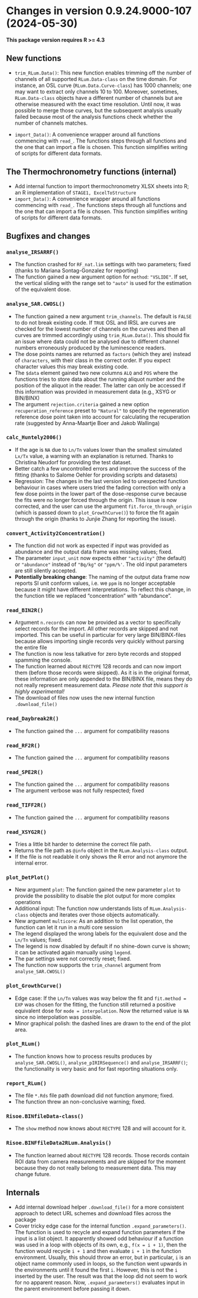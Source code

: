 




<!-- NEWS.md was auto-generated by NEWS.Rmd. Please DO NOT edit by hand!-->

# Changes in version 0.9.24.9000-107 (2024-05-30)

**This package version requires R \>= 4.3**

## New functions

- `trim_RLum.Data()`: This new function enables trimming off the number
  of channels of all supported `RLum.Data-class` on the time domain. For
  instance, an OSL curve (`RLum.Data.Curve-class`) has 1000 channels;
  one may want to extract only channels 10 to 100. Moreover, sometimes,
  `RLum.Data-class` objects have a different number of channels but are
  otherwise measured with the exact time resolution. Until now, it was
  possible to merge those curves, but the subsequent analysis usually
  failed because most of the analysis functions check whether the number
  of channels matches.

- `import_Data()`: A convenience wrapper around all functions commencing
  with `read_`. The functions steps through all functions and the one
  that can import a file is chosen. This function simplifies writing of
  scripts for different data formats.

## The Thermochronometry functions (internal)

- Add internal function to import thermochronometry XLSX sheets into R;
  an R implementation of `STAGE1, ExcelToStructure`
- `import_Data()`: A convenience wrapper around all functions commencing
  with `read_`. The functions steps through all functions and the one
  that can import a file is chosen. This function simplifies writing of
  scripts for different data formats.

## Bugfixes and changes

### `analyse_IRSARRF()`

- The function crashed for `RF_nat.lim` settings with two parameters;
  fixed (thanks to Mariana Sontag-Gonzalez for reporting)
- The function gained a new argument option for `method`: `"VSLIDE"`. If
  set, the vertical sliding with the range set to `"auto"` is used for
  the estimation of the equivalent dose.

### `analyse_SAR.CWOSL()`

- The function gained a new argument `trim_channels`. The default is
  `FALSE` to do not break existing code. If `TRUE` OSL and IRSL are
  curves are checked for the lowest number of channels on the curves and
  then all curves are trimmed accordingly using `trim_RLum.Data()`. This
  should fix an issue where data could not be analysed due to different
  channel numbers erroneously produced by the luminescence readers.
- The dose points names are returned as `factors` (which they are)
  instead of `characters`, with their class in the correct order. If you
  expect character values this may break existing code.
- The `$data` element gained two new columns `ALQ` and `POS` where the
  functions tries to store data about the running aliquot number and the
  position of the aliquot in the reader. The latter can only be accessed
  if this information was provided in measurement data (e.g., XSYG or
  BIN/BINX)
- The argument `rejection.criteria` gained a new option
  `recuperation_reference` preset to `"Natural"` to specify the
  regeneration reference dose point taken into account for calculating
  the recuperation rate (suggested by Anna-Maartje Boer and Jakob
  Wallinga)

### `calc_Huntely2006()`

- If the age is `NA` due to `Ln/Tn` values lower than the smallest
  simulated `Lx/Tx` value, a warning with an explanation is returned.
  Thanks to Christina Neudorf for providing the test dataset.
- Better catch a few uncontrolled errors and improve the success of the
  fitting (thanks to Salome Oehler for providing scripts and datasets)
- Regression: The changes in the last version led to unexpected function
  behaviour in cases where users tried the fading correction with only a
  few dose points in the lower part of the dose-response curve because
  the fits were no longer forced through the origin. This issue is now
  corrected, and the user can use the argument
  `fit.force_through_origin` (which is passed down to
  `plot_GrowthCurve()`) to force the fit again through the origin
  (thanks to Junjie Zhang for reporting the issue).

### `convert_Activity2Concentration()`

- The function did not work as expected if input was provided as
  abundance and the output data frame was missing values; fixed.
- The parameter `input_unit` now expects either `"activity"` (the
  default) or `"abundance"` instead of `"Bq/kg"` or `"ppm/%'`. The old
  input parameters are still silently accepted.
- **Potentially breaking change**: The naming of the output data frame
  now reports SI unit conform values, i.e. we `ppm` is no longer
  acceptable because it might have different interpretations. To reflect
  this change, in the function title we replaced “concentration” with
  “abundance”.

### `read_BIN2R()`

- Argument `n.records` can now be provided as a vector to specifically
  select records for the import. All other records are skipped and not
  imported. This can be useful in particular for very large
  BIN/BINX-files because allows importing single records very quickly
  without parsing the entire file
- The function is now less talkative for zero byte records and stopped
  spamming the console.
- The function learned about `RECTYPE` 128 records and can now import
  them (before those records were skipped). As it is in the original
  format, these information are only appended to the BIN/BINX file,
  means they do not really represent measurement data. *Please note that
  this support is highly experimental!*  
- The download of files now uses the new internal function
  `.download_file()`

### `read_Daybreak2R()`

- The function gained the `...` argument for compatibility reasons

### `read_RF2R()`

- The function gained the `...` argument for compatibility reasons

### `read_SPE2R()`

- The function gained the `...` argument for compatibility reasons
- The argument verbose was not fully respected; fixed

### `read_TIFF2R()`

- The function gained the `...` argument for compatibility reasons

### `read_XSYG2R()`

- Tries a little bit harder to determine the correct file path.
- Returns the file path as `@info` object in the `RLum.Analysis-class`
  output.
- If the file is not readable it only shows the R error and not anymore
  the internal error.

### `plot_DetPlot()`

- New argument `plot`: The function gained the new parameter `plot` to
  provide the possibility to disable the plot output for more complex
  operations
- Additional input: The function now understands lists of
  `RLum.Analysis-class` objects and iterates over those objects
  automatically.
- New argument `multicore`: As an addition to the list operation, the
  function can let it run in a multi core session
- The legend displayed the wrong labels for the equivalent dose and the
  `Ln/Tn` values; fixed.
- The legend is now disabled by default if no shine-down curve is shown;
  it can be activated again manually using `legend`.
- The par settings were not correctly reset; fixed.
- The function now supports the `trim_channel` argument from
  `analyse_SAR.CWOSL()`

### `plot_GrowthCurve()`

- Edge case: If the `Ln/Tn` values was way below the fit and
  `fit.method = EXP` was chosen for the fitting, the function still
  returned a positive equivalent dose for `mode = interpolation`. Now
  the returned value is `NA` since no interpolation was possible.
- Minor graphical polish: the dashed lines are drawn to the end of the
  plot area.

### `plot_RLum()`

- The function knows how to process results produces by
  `analyse_SAR.CWOSL()`, `analyse_pIRIRSequence()` and
  `analyse_IRSARRF()`; the functionality is very basic and for fast
  reporting situations only.

### `report_RLum()`

- The file `*.Rds` file path download did not function anymore; fixed.
- The function threw an non-conclusive warning; fixed.

### `Risoe.BINfileData-class()`

- The `show` method now knows about `RECTYPE` 128 and will account for
  it.

### `Risoe.BINFfileData2RLum.Analysis()`

- The function learned about `RECTYPE` 128 records. Those records
  contain ROI data from camera measurements and are skipped for the
  moment because they do not really belong to measurement data. This may
  change future.

## Internals

- Add internal download helper `.download_file()` for a more consistent
  approach to detect URL schemes and download files across the package
- Cover tricky edge case for the internal function
  `.expand_parameters()`. The function is used to recycle and expand
  function parameters if the input is a list object. It apparently
  showed odd behaviour if a function was used in a loop with objects of
  its own, e.g., `f(x = i + 1)`, then the function would recycle `i + 1`
  and then evaluate `i + 1` in the function environment. Usually, this
  should throw an error, but in particular, `i` is an object name
  commonly used in loops, so the function went upwards in the
  environments until it found the first `i`. However, this is not the
  `i` inserted by the user. The result was that the loop did not seem to
  work for no apparent reason. Now, `.expand_parameters()` evaluates
  input in the parent environment before passing it down.
